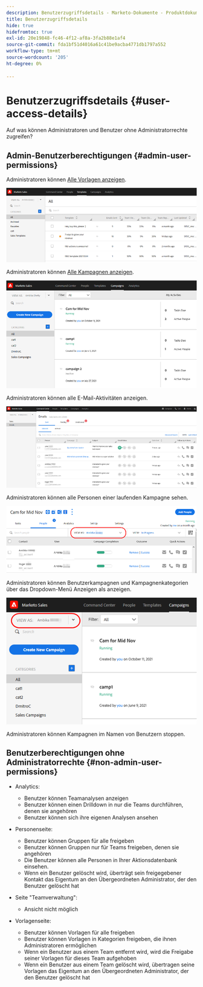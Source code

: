 ```yaml
---
description: Benutzerzugriffsdetails - Marketo-Dokumente - Produktdokumentation
title: Benutzerzugriffsdetails
hide: true
hidefromtoc: true
exl-id: 20e19848-fc46-4f12-af8a-3fa2b88e1af4
source-git-commit: fda1bf51d4016a61c41be9acba4771db1797a552
workflow-type: tm+mt
source-wordcount: '205'
ht-degree: 0%

---
```


# Benutzerzugriffsdetails {#user-access-details}

Auf was können Administratoren und Benutzer ohne Administratorrechte zugreifen?

## Admin-Benutzerberechtigungen {#admin-user-permissions}

Administratoren können [Alle Vorlagen anzeigen](/help/marketo/product-docs/marketo-sales-connect/templates/view-template-list-as-a-another-user.md).

![](assets/user-access-details-1.png)

Administratoren können [Alle Kampagnen anzeigen](/help/marketo/product-docs/marketo-sales-connect/campaigns/view-campaigns-list-as-another-user.md).

![](assets/user-access-details-2.png)

Administratoren können alle E-Mail-Aktivitäten anzeigen.

![](assets/user-access-details-3.png)

Administratoren können alle Personen einer laufenden Kampagne sehen.

![](assets/user-access-details-4.png)

Administratoren können Benutzerkampagnen und Kampagnenkategorien über das Dropdown-Menü Anzeigen als anzeigen.

![](assets/user-access-details-5.png)

Administratoren können Kampagnen im Namen von Benutzern stoppen.

## Benutzerberechtigungen ohne Administratorrechte {#non-admin-user-permissions}

* Analytics:

   * Benutzer können Teamanalysen anzeigen
   * Benutzer können einen Drilldown in nur die Teams durchführen, denen sie angehören
   * Benutzer können sich ihre eigenen Analysen ansehen

* Personenseite:

   * Benutzer können Gruppen für alle freigeben
   * Benutzer können Gruppen nur für Teams freigeben, denen sie angehören
   * Die Benutzer können alle Personen in Ihrer Aktionsdatenbank einsehen.
   * Wenn ein Benutzer gelöscht wird, überträgt sein freigegebener Kontakt das Eigentum an den Übergeordneten Administrator, der den Benutzer gelöscht hat

* Seite &quot;Teamverwaltung&quot;:

   * Ansicht nicht möglich

* Vorlagenseite:

   * Benutzer können Vorlagen für alle freigeben
   * Benutzer können Vorlagen in Kategorien freigeben, die ihnen Administratoren ermöglichen
   * Wenn ein Benutzer aus einem Team entfernt wird, wird die Freigabe seiner Vorlagen für dieses Team aufgehoben
   * Wenn ein Benutzer aus einem Team gelöscht wird, übertragen seine Vorlagen das Eigentum an den Übergeordneten Administrator, der den Benutzer gelöscht hat
